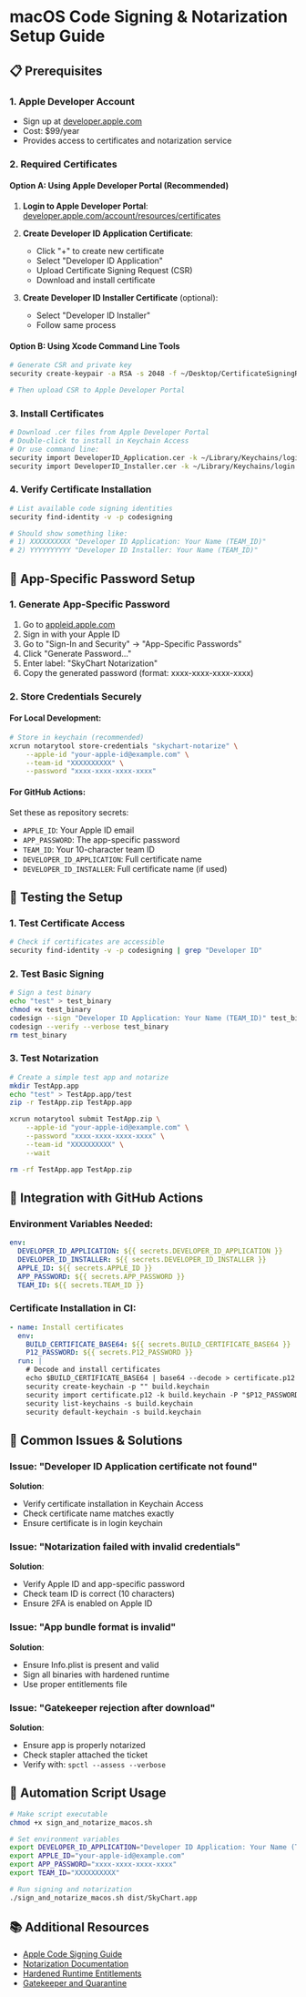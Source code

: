 # macOS Code Signing & Notarization Setup Guide

## 📋 Prerequisites

### 1. Apple Developer Account
- Sign up at [developer.apple.com](https://developer.apple.com)
- Cost: $99/year
- Provides access to certificates and notarization service

### 2. Required Certificates

#### Option A: Using Apple Developer Portal (Recommended)
1. **Login to Apple Developer Portal**: [developer.apple.com/account/resources/certificates](https://developer.apple.com/account/resources/certificates)

2. **Create Developer ID Application Certificate**:
   - Click "+" to create new certificate
   - Select "Developer ID Application"
   - Upload Certificate Signing Request (CSR)
   - Download and install certificate

3. **Create Developer ID Installer Certificate** (optional):
   - Select "Developer ID Installer" 
   - Follow same process

#### Option B: Using Xcode Command Line Tools
```bash
# Generate CSR and private key
security create-keypair -a RSA -s 2048 -f ~/Desktop/CertificateSigningRequest.certSigningRequest

# Then upload CSR to Apple Developer Portal
```

### 3. Install Certificates
```bash
# Download .cer files from Apple Developer Portal
# Double-click to install in Keychain Access
# Or use command line:
security import DeveloperID_Application.cer -k ~/Library/Keychains/login.keychain
security import DeveloperID_Installer.cer -k ~/Library/Keychains/login.keychain
```

### 4. Verify Certificate Installation
```bash
# List available code signing identities
security find-identity -v -p codesigning

# Should show something like:
# 1) XXXXXXXXXX "Developer ID Application: Your Name (TEAM_ID)"
# 2) YYYYYYYYYY "Developer ID Installer: Your Name (TEAM_ID)"
```

## 🔐 App-Specific Password Setup

### 1. Generate App-Specific Password
1. Go to [appleid.apple.com](https://appleid.apple.com)
2. Sign in with your Apple ID
3. Go to "Sign-In and Security" → "App-Specific Passwords"
4. Click "Generate Password..."
5. Enter label: "SkyChart Notarization"
6. Copy the generated password (format: xxxx-xxxx-xxxx-xxxx)

### 2. Store Credentials Securely

#### For Local Development:
```bash
# Store in keychain (recommended)
xcrun notarytool store-credentials "skychart-notarize" \
    --apple-id "your-apple-id@example.com" \
    --team-id "XXXXXXXXXX" \
    --password "xxxx-xxxx-xxxx-xxxx"
```

#### For GitHub Actions:
Set these as repository secrets:
- `APPLE_ID`: Your Apple ID email
- `APP_PASSWORD`: The app-specific password
- `TEAM_ID`: Your 10-character team ID
- `DEVELOPER_ID_APPLICATION`: Full certificate name
- `DEVELOPER_ID_INSTALLER`: Full certificate name (if used)

## 🧪 Testing the Setup

### 1. Test Certificate Access
```bash
# Check if certificates are accessible
security find-identity -v -p codesigning | grep "Developer ID"
```

### 2. Test Basic Signing
```bash
# Sign a test binary
echo "test" > test_binary
chmod +x test_binary
codesign --sign "Developer ID Application: Your Name (TEAM_ID)" test_binary
codesign --verify --verbose test_binary
rm test_binary
```

### 3. Test Notarization
```bash
# Create a simple test app and notarize
mkdir TestApp.app
echo "test" > TestApp.app/test
zip -r TestApp.zip TestApp.app

xcrun notarytool submit TestApp.zip \
    --apple-id "your-apple-id@example.com" \
    --password "xxxx-xxxx-xxxx-xxxx" \
    --team-id "XXXXXXXXXX" \
    --wait

rm -rf TestApp.app TestApp.zip
```

## 🚀 Integration with GitHub Actions

### Environment Variables Needed:
```yaml
env:
  DEVELOPER_ID_APPLICATION: ${{ secrets.DEVELOPER_ID_APPLICATION }}
  DEVELOPER_ID_INSTALLER: ${{ secrets.DEVELOPER_ID_INSTALLER }}
  APPLE_ID: ${{ secrets.APPLE_ID }}
  APP_PASSWORD: ${{ secrets.APP_PASSWORD }}
  TEAM_ID: ${{ secrets.TEAM_ID }}
```

### Certificate Installation in CI:
```yaml
- name: Install certificates
  env:
    BUILD_CERTIFICATE_BASE64: ${{ secrets.BUILD_CERTIFICATE_BASE64 }}
    P12_PASSWORD: ${{ secrets.P12_PASSWORD }}
  run: |
    # Decode and install certificates
    echo $BUILD_CERTIFICATE_BASE64 | base64 --decode > certificate.p12
    security create-keychain -p "" build.keychain
    security import certificate.p12 -k build.keychain -P "$P12_PASSWORD" -T /usr/bin/codesign
    security list-keychains -s build.keychain
    security default-keychain -s build.keychain
```

## 📝 Common Issues & Solutions

### Issue: "Developer ID Application certificate not found"
**Solution**: 
- Verify certificate installation in Keychain Access
- Check certificate name matches exactly
- Ensure certificate is in login keychain

### Issue: "Notarization failed with invalid credentials"
**Solution**:
- Verify Apple ID and app-specific password
- Check team ID is correct (10 characters)
- Ensure 2FA is enabled on Apple ID

### Issue: "App bundle format is invalid"
**Solution**:
- Ensure Info.plist is present and valid
- Sign all binaries with hardened runtime
- Use proper entitlements file

### Issue: "Gatekeeper rejection after download"
**Solution**:
- Ensure app is properly notarized
- Check stapler attached the ticket
- Verify with: `spctl --assess --verbose`

## 🔧 Automation Script Usage

```bash
# Make script executable
chmod +x sign_and_notarize_macos.sh

# Set environment variables
export DEVELOPER_ID_APPLICATION="Developer ID Application: Your Name (TEAM_ID)"
export APPLE_ID="your-apple-id@example.com"
export APP_PASSWORD="xxxx-xxxx-xxxx-xxxx"
export TEAM_ID="XXXXXXXXXX"

# Run signing and notarization
./sign_and_notarize_macos.sh dist/SkyChart.app
```

## 📚 Additional Resources

- [Apple Code Signing Guide](https://developer.apple.com/library/archive/documentation/Security/Conceptual/CodeSigningGuide/)
- [Notarization Documentation](https://developer.apple.com/documentation/security/notarizing_macos_software_before_distribution)
- [Hardened Runtime Entitlements](https://developer.apple.com/documentation/security/hardened_runtime)
- [Gatekeeper and Quarantine](https://support.apple.com/guide/security/gatekeeper-and-runtime-protection-sec5599b66df/web)